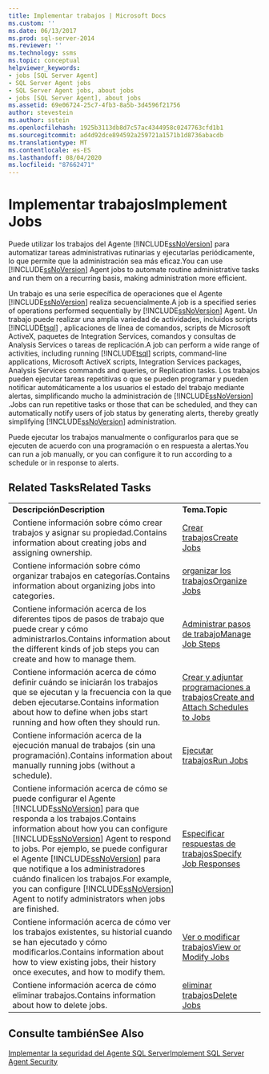 ```yaml
---
title: Implementar trabajos | Microsoft Docs
ms.custom: ''
ms.date: 06/13/2017
ms.prod: sql-server-2014
ms.reviewer: ''
ms.technology: ssms
ms.topic: conceptual
helpviewer_keywords:
- jobs [SQL Server Agent]
- SQL Server Agent jobs
- SQL Server Agent jobs, about jobs
- jobs [SQL Server Agent], about jobs
ms.assetid: 69e06724-25c7-4fb3-8a5b-3d4596f21756
author: stevestein
ms.author: sstein
ms.openlocfilehash: 1925b3113db8d7c57ac4344958c0247763cfd1b1
ms.sourcegitcommit: ad4d92dce894592a259721a1571b1d8736abacdb
ms.translationtype: MT
ms.contentlocale: es-ES
ms.lasthandoff: 08/04/2020
ms.locfileid: "87662471"
---
```

# <a name="implement-jobs"></a><span data-ttu-id="9a7f4-102">Implementar trabajos</span><span class="sxs-lookup"><span data-stu-id="9a7f4-102">Implement Jobs</span></span>
  <span data-ttu-id="9a7f4-103">Puede utilizar los trabajos del Agente [!INCLUDE[ssNoVersion](../../includes/ssnoversion-md.md)] para automatizar tareas administrativas rutinarias y ejecutarlas periódicamente, lo que permite que la administración sea más eficaz.</span><span class="sxs-lookup"><span data-stu-id="9a7f4-103">You can use [!INCLUDE[ssNoVersion](../../includes/ssnoversion-md.md)] Agent jobs to automate routine administrative tasks and run them on a recurring basis, making administration more efficient.</span></span>  
  
 <span data-ttu-id="9a7f4-104">Un trabajo es una serie específica de operaciones que el Agente [!INCLUDE[ssNoVersion](../../includes/ssnoversion-md.md)] realiza secuencialmente.</span><span class="sxs-lookup"><span data-stu-id="9a7f4-104">A job is a specified series of operations performed sequentially by [!INCLUDE[ssNoVersion](../../includes/ssnoversion-md.md)] Agent.</span></span> <span data-ttu-id="9a7f4-105">Un trabajo puede realizar una amplia variedad de actividades, incluidos scripts [!INCLUDE[tsql](../../includes/tsql-md.md)] , aplicaciones de línea de comandos, scripts de Microsoft ActiveX, paquetes de Integration Services, comandos y consultas de Analysis Services o tareas de replicación.</span><span class="sxs-lookup"><span data-stu-id="9a7f4-105">A job can perform a wide range of activities, including running [!INCLUDE[tsql](../../includes/tsql-md.md)] scripts, command-line applications, Microsoft ActiveX scripts, Integration Services packages, Analysis Services commands and queries, or Replication tasks.</span></span> <span data-ttu-id="9a7f4-106">Los trabajos pueden ejecutar tareas repetitivas o que se pueden programar y pueden notificar automáticamente a los usuarios el estado del trabajo mediante alertas, simplificando mucho la administración de [!INCLUDE[ssNoVersion](../../includes/ssnoversion-md.md)] .</span><span class="sxs-lookup"><span data-stu-id="9a7f4-106">Jobs can run repetitive tasks or those that can be scheduled, and they can automatically notify users of job status by generating alerts, thereby greatly simplifying [!INCLUDE[ssNoVersion](../../includes/ssnoversion-md.md)] administration.</span></span>  
  
 <span data-ttu-id="9a7f4-107">Puede ejecutar los trabajos manualmente o configurarlos para que se ejecuten de acuerdo con una programación o en respuesta a alertas.</span><span class="sxs-lookup"><span data-stu-id="9a7f4-107">You can run a job manually, or you can configure it to run according to a schedule or in response to alerts.</span></span>  
  
## <a name="related-tasks"></a><span data-ttu-id="9a7f4-108">Related Tasks</span><span class="sxs-lookup"><span data-stu-id="9a7f4-108">Related Tasks</span></span>  
  
|||  
|-|-|  
|<span data-ttu-id="9a7f4-109">**Descripción**</span><span class="sxs-lookup"><span data-stu-id="9a7f4-109">**Description**</span></span>|<span data-ttu-id="9a7f4-110">**Tema.**</span><span class="sxs-lookup"><span data-stu-id="9a7f4-110">**Topic**</span></span>|  
|<span data-ttu-id="9a7f4-111">Contiene información sobre cómo crear trabajos y asignar su propiedad.</span><span class="sxs-lookup"><span data-stu-id="9a7f4-111">Contains information about creating jobs and assigning ownership.</span></span>|[<span data-ttu-id="9a7f4-112">Crear trabajos</span><span class="sxs-lookup"><span data-stu-id="9a7f4-112">Create Jobs</span></span>](create-jobs.md)|  
|<span data-ttu-id="9a7f4-113">Contiene información sobre cómo organizar trabajos en categorías.</span><span class="sxs-lookup"><span data-stu-id="9a7f4-113">Contains information about organizing jobs into categories.</span></span>|[<span data-ttu-id="9a7f4-114">organizar los trabajos</span><span class="sxs-lookup"><span data-stu-id="9a7f4-114">Organize Jobs</span></span>](organize-jobs.md)|  
|<span data-ttu-id="9a7f4-115">Contiene información acerca de los diferentes tipos de pasos de trabajo que puede crear y cómo administrarlos.</span><span class="sxs-lookup"><span data-stu-id="9a7f4-115">Contains information about the different kinds of job steps you can create and how to manage them.</span></span>|[<span data-ttu-id="9a7f4-116">Administrar pasos de trabajo</span><span class="sxs-lookup"><span data-stu-id="9a7f4-116">Manage Job Steps</span></span>](manage-job-steps.md)|  
|<span data-ttu-id="9a7f4-117">Contiene información acerca de cómo definir cuándo se iniciarán los trabajos que se ejecutan y la frecuencia con la que deben ejecutarse.</span><span class="sxs-lookup"><span data-stu-id="9a7f4-117">Contains information about how to define when jobs start running and how often they should run.</span></span>|[<span data-ttu-id="9a7f4-118">Crear y adjuntar programaciones a trabajos</span><span class="sxs-lookup"><span data-stu-id="9a7f4-118">Create and Attach Schedules to Jobs</span></span>](create-and-attach-schedules-to-jobs.md)|  
|<span data-ttu-id="9a7f4-119">Contiene información acerca de la ejecución manual de trabajos (sin una programación).</span><span class="sxs-lookup"><span data-stu-id="9a7f4-119">Contains information about manually running jobs (without a schedule).</span></span>|[<span data-ttu-id="9a7f4-120">Ejecutar trabajos</span><span class="sxs-lookup"><span data-stu-id="9a7f4-120">Run Jobs</span></span>](run-jobs.md)|  
|<span data-ttu-id="9a7f4-121">Contiene información acerca de cómo se puede configurar el Agente [!INCLUDE[ssNoVersion](../../includes/ssnoversion-md.md)] para que responda a los trabajos.</span><span class="sxs-lookup"><span data-stu-id="9a7f4-121">Contains information about how you can configure [!INCLUDE[ssNoVersion](../../includes/ssnoversion-md.md)] Agent to respond to jobs.</span></span> <span data-ttu-id="9a7f4-122">Por ejemplo, se puede configurar el Agente [!INCLUDE[ssNoVersion](../../includes/ssnoversion-md.md)] para que notifique a los administradores cuándo finalicen los trabajos.</span><span class="sxs-lookup"><span data-stu-id="9a7f4-122">For example, you can configure [!INCLUDE[ssNoVersion](../../includes/ssnoversion-md.md)] Agent to notify administrators when jobs are finished.</span></span>|[<span data-ttu-id="9a7f4-123">Especificar respuestas de trabajos</span><span class="sxs-lookup"><span data-stu-id="9a7f4-123">Specify Job Responses</span></span>](specify-job-responses.md)|  
|<span data-ttu-id="9a7f4-124">Contiene información acerca de cómo ver los trabajos existentes, su historial cuando se han ejecutado y cómo modificarlos.</span><span class="sxs-lookup"><span data-stu-id="9a7f4-124">Contains information about how to view existing jobs, their history once executes, and how to modify them.</span></span>|[<span data-ttu-id="9a7f4-125">Ver o modificar trabajos</span><span class="sxs-lookup"><span data-stu-id="9a7f4-125">View or Modify Jobs</span></span>](view-or-modify-jobs.md)|  
|<span data-ttu-id="9a7f4-126">Contiene información acerca de cómo eliminar trabajos.</span><span class="sxs-lookup"><span data-stu-id="9a7f4-126">Contains information about how to delete jobs.</span></span>|[<span data-ttu-id="9a7f4-127">eliminar trabajos</span><span class="sxs-lookup"><span data-stu-id="9a7f4-127">Delete Jobs</span></span>](delete-jobs.md)|  
  
## <a name="see-also"></a><span data-ttu-id="9a7f4-128">Consulte también</span><span class="sxs-lookup"><span data-stu-id="9a7f4-128">See Also</span></span>  
 [<span data-ttu-id="9a7f4-129">Implementar la seguridad del Agente SQL Server</span><span class="sxs-lookup"><span data-stu-id="9a7f4-129">Implement SQL Server Agent Security</span></span>](implement-sql-server-agent-security.md)  
  
  
